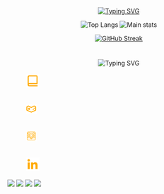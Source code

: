 <link href='https://unpkg.com/boxicons@2.1.4/css/boxicons.min.css' rel='stylesheet'>
<div align="center">
<a href="https://git.io/typing-svg"><img src="https://readme-typing-svg.demolab.com?font=&weight=300&size=33&pause=1000&color=F7BE26&center=true&vCenter=true&random=false&width=435&lines=Hello+World;Ol%C3%A1+Mundo;Hola+Mundo;%D0%9F%D1%80%D0%B8%D0%B2%D0%B5%D1%82%2C+%D0%BC%D0%B8%D1%80;%D9%85%D8%B1%D8%AD%D8%A8%D8%A7+%D8%A8%D8%A7%D9%84%D8%B9%D8%A7%D9%84%D9%85;%E4%BD%A0%E5%A5%BD%E4%B8%96%E7%95%8C;%CE%93%CE%B5%CE%B9%CE%AC+%CF%83%CE%BF%CF%85+%CE%9A%CF%8C%CF%83%CE%BC%CE%B5;%E3%81%93%E3%82%93%E3%81%AB%E3%81%A1%E3%81%AF%E4%B8%96%E7%95%8C" alt="Typing SVG" /></a>

![Top Langs](https://github-readme-stats.vercel.app/api/top-langs/?username=Guilherme-silva-teixeira&layout=compact&theme=gruvbox&hide_border=true&langs_count=8&bg_color=00000000)
![Main stats](https://github-readme-stats.vercel.app/api?username=Guilherme-silva-teixeira&show_icons=true&bg_color=00000000&hide_border=true&theme=gruvbox)

<a href="https://git.io/streak-stats"><img src="https://streak-stats.demolab.com?user=Guilherme-silva-teixeira&theme=gruvbox-duo&hide_border=true&card_width=877&bg_color=00000000" alt="GitHub Streak" /></a>
#
<div align="center">
  <img src="https://readme-typing-svg.demolab.com?font=&weight=300&size=27&pause=1000&color=F7BE26&center=true&vCenter=true&random=false&width=435&lines=More:" alt="Typing SVG" /></a>
  </div>
  <div align="left">
<br>
  <div>&emsp;&emsp;&emsp;<img src="/img/book-alt-regular-24.png"/></div>
  <br>
    <br>
  <div>&emsp;&emsp;&emsp;<img src="/img/icons8-youtube-gaming-24.png"/></div>
  <br>
    <br>
   <div> &emsp;&emsp;&emsp;<img src="/img/icons8-logotipo-duolingo-24.png"></div>
  <br>
    <br>
  <div>&emsp;&emsp;&emsp;<img src="/img/linkedin-logo-24.png"/></div>
  <br>
  <a href="https://www.sololearn.com/pt/profile/31040219"><img src="https://img.shields.io/badge/-Sololearn-3a464b?style=for-the-badge&logo=Sololearn&logoColor=white"><a>
    <a href="https://www.linkedin.com/in/guilherme-teixeira-858478304/"><img src="https://img.shields.io/badge/LinkedIn-0077B5?style=for-the-badge&logo=linkedin&logoColor=white"></a>
    <a href="https://www.youtube.com/channel/UCWOBgxQx8JG5lKHXLPi3NXQ"><img src="https://img.shields.io/badge/YouTube_Gaming-FF0000?style=for-the-badge&logo=youtube-gaming&logoColor=white"></a>
    <a href="https://www.duolingo.com/profile/xX_Guilherme_Xx"><img src="https://img.shields.io/badge/Duolingo-58CC02?style=for-the-badge&logo=Duolingo&logoColor=white"></a>
</div>
  </div>
  
